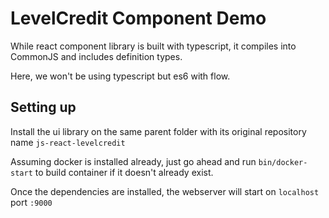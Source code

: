 # LevelCredit Component Demo
While react component library is built with typescript, it compiles into CommonJS and includes definition types.

Here, we won't be using typescript but es6 with flow.

## Setting up
Install the ui library on the same parent folder with its original repository name `js-react-levelcredit`

Assuming docker is installed already, just go ahead and run `bin/docker-start` to build container if it doesn't already exist.

Once the dependencies are installed, the webserver will start on `localhost` port `:9000`
